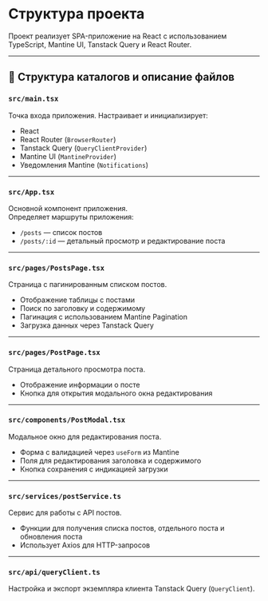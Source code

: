 # Структура проекта

Проект реализует SPA-приложение на React с использованием TypeScript, Mantine UI, Tanstack Query и React Router.

---

## 📁 Структура каталогов и описание файлов

### `src/main.tsx`  
Точка входа приложения. Настраивает и инициализирует:  
- React  
- React Router (`BrowserRouter`)  
- Tanstack Query (`QueryClientProvider`)  
- Mantine UI (`MantineProvider`)  
- Уведомления Mantine (`Notifications`)

---

### `src/App.tsx`  
Основной компонент приложения.  
Определяет маршруты приложения:  
- `/posts` — список постов  
- `/posts/:id` — детальный просмотр и редактирование поста

---

### `src/pages/PostsPage.tsx`  
Страница с пагинированным списком постов.  
- Отображение таблицы с постами  
- Поиск по заголовку и содержимому  
- Пагинация с использованием Mantine Pagination  
- Загрузка данных через Tanstack Query

---

### `src/pages/PostPage.tsx`  
Страница детального просмотра поста.  
- Отображение информации о посте  
- Кнопка для открытия модального окна редактирования

---

### `src/components/PostModal.tsx`  
Модальное окно для редактирования поста.  
- Форма с валидацией через `useForm` из Mantine  
- Поля для редактирования заголовка и содержимого  
- Кнопка сохранения с индикацией загрузки

---

### `src/services/postService.ts`  
Сервис для работы с API постов.  
- Функции для получения списка постов, отдельного поста и обновления поста  
- Использует Axios для HTTP-запросов

---

### `src/api/queryClient.ts`  
Настройка и экспорт экземпляра клиента Tanstack Query (`QueryClient`).


